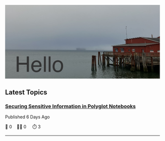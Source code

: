 ![Hello!](https://github.com/mjamesharmon/mjamesharmon/blob/main/assets/img/hello.jpg?raw=true)
## Latest Topics
### [Securing Sensitive Information in Polyglot Notebooks](https://dev.to/mjamesharmon/securing-sensitive-information-in-polyglot-notebooks-2jh0)

Published 6 Days Ago

  💬 0 &nbsp;&nbsp; 👍🏻 0 &nbsp; &nbsp; ⏱️ 3

---

